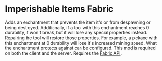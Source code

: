# Imperishable Items Fabric

Adds an enchantment that prevents the item it's on from despawning or being destroyed. Additionally, if a tool with this enchantment reaches 0 durability, it won't break, but it will lose any special properties instead. Repairing the tool will restore those properties. For example, a pickaxe with this enchantment at 0 durability will lose it's increased mining speed. What the enchantment protects against can be configured. This mod is required on both the client and the server. Requires the [Fabric API](https://github.com/FabricMC/fabric "Fabric API").
